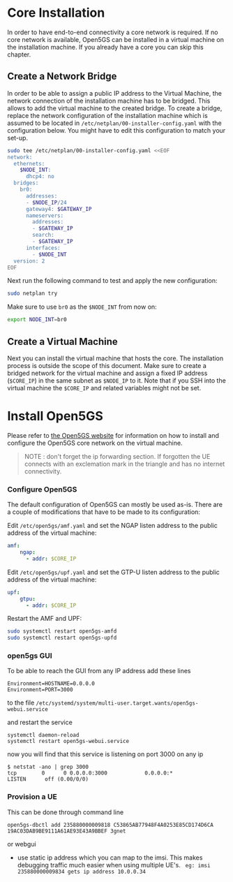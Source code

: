 # Core Installation

In order to have end-to-end connectivity a core network is required.
If no core network is available, Open5GS can be installed in a virtual machine on the installation machine.
If you already have a core you can skip this chapter.

## Create a Network Bridge

In order to be able to assign a public IP address to the Virtual Machine, the network connection of the installation machine has to be bridged.
This allows to add the virtual machine to the created bridge.
To create a bridge, replace the network configuration of the installation machine which is assumed to be located in `/etc/netplan/00-installer-config.yaml` with the configuration below.
You might have to edit this configuration to match your set-up.

``` bash
sudo tee /etc/netplan/00-installer-config.yaml <<EOF
network:
  ethernets:
    $NODE_INT:
      dhcp4: no
  bridges:
    br0:
      addresses:
      - $NODE_IP/24
      gateway4: $GATEWAY_IP
      nameservers:
        addresses:
        - $GATEWAY_IP
        search:
        - $GATEWAY_IP
      interfaces:
        - $NODE_INT
  version: 2
EOF
```

Next run the following command to test and apply the new configuration:

``` bash
sudo netplan try
```

Make sure to use `br0` as the `$NODE_INT` from now on:

``` bash
export NODE_INT=br0
```

## Create a Virtual Machine

Next you can install the virtual machine that hosts the core.
The installation process is outside the scope of this document.
Make sure to create a bridged network for the virtual machine and assign a fixed IP address (`$CORE_IP`) in the same subnet as `$NODE_IP` to it.
Note that if you SSH into the virtual machine the `$CORE_IP` and related variables might not be set.

# Install Open5GS

Please refer to [the Open5GS website](https://open5gs.org/open5gs/docs/guide/01-quickstart/) for information on how to install and configure the Open5GS core network on the virtual machine.

> NOTE : don't forget the ip forwarding section. If forgotten the UE connects with an exclemation mark in the triangle and has no internet connectivity.

### Configure Open5GS

The default configuration of Open5GS can mostly be used as-is.
There are a couple of modifications that have to be made to its configuration:

Edit `/etc/open5gs/amf.yaml` and set the NGAP listen address to the public address of the virtual machine:

``` yaml
amf:
    ngap:
      - addr: $CORE_IP
```

Edit `/etc/open5gs/upf.yaml` and set the GTP-U listen address to the public address of the virtual machine:

``` yaml
upf:
    gtpu:
      - addr: $CORE_IP
```

Restart the AMF and UPF:

``` bash
sudo systemctl restart open5gs-amfd
sudo systemctl restart open5gs-upfd
```

### open5gs GUI
To be able to reach the GUI from any IP address add these lines 

```
Environment=HOSTNAME=0.0.0.0
Environment=PORT=3000
```

to the file ```/etc/systemd/system/multi-user.target.wants/open5gs-webui.service```

and restart the service 

```
systemctl daemon-reload
systemctl restart open5gs-webui.service
```
now you will find that this service is listening on port 3000 on any ip

```
$ netstat -ano | grep 3000
tcp        0      0 0.0.0.0:3000            0.0.0.0:*               LISTEN      off (0.00/0/0)
````

### Provision a UE

This can be done through command line
```
open5gs-dbctl add 235880000009818 C53865AB77948F4A0253E85CD174D6CA 19AC03DAB9BE9111A61AE93E43A9BBEF 3gnet
```

or webgui




* use static ip address which you can map to the imsi. This makes debugging traffic much easier when using multiple UE's. 
    ``` eg: imsi 235880000009834 gets ip address 10.0.0.34```
